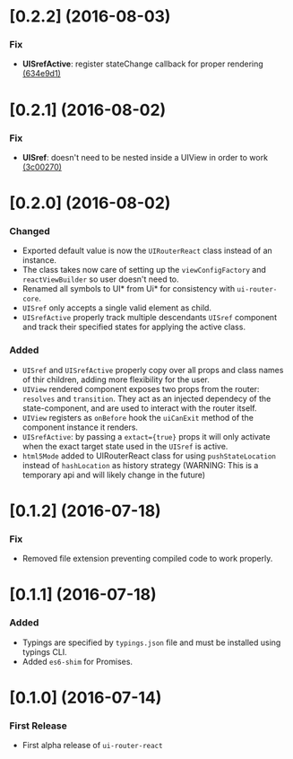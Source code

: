 # [0.2.2] (2016-08-03)
### Fix
- **UISrefActive**: register stateChange callback for proper rendering [(634e9d1)](https://github.com/ui-router/react/commit/634e9d174f0186db9a1fa6b0c3468395d3c846f5)

# [0.2.1] (2016-08-02)
### Fix
- **UISref**: doesn't need to be nested inside a UIView in order to work [(3c00270)](https://github.com/ui-router/react/commit/3c00270928c1fc2d98821e95903e73d96b5ec967)

# [0.2.0] (2016-08-02)
### Changed
- Exported default value is now the `UIRouterReact` class instead of an instance.
- The class takes now care of setting up the `viewConfigFactory` and `reactViewBuilder` so user doesn't need to.
- Renamed all symbols to UI* from Ui* for consistency with `ui-router-core`.
- `UISref` only accepts a single valid element as child.
- `UISrefActive` properly track multiple descendants `UISref` component and track their specified states for applying the active class.

### Added
- `UISref` and `UISrefActive` properly copy over all props and class names of thir children, adding more flexibility for the user.
- `UIView` rendered component exposes two props from the router: `resolves` and `transition`. They act as an injected dependecy of the state-component, and are used to interact with the router itself.
- `UIView` registers as `onBefore` hook the `uiCanExit` method of the component instance it renders.
- `UISrefActive`: by passing a `extact={true}` props it will only activate when the exact target state used in the `UISref` is active.
- `html5Mode` added to UIRouterReact class for using `pushStateLocation` instead of `hashLocation` as history strategy (WARNING: This is a temporary api and will likely change in the future)


# [0.1.2] (2016-07-18)
### Fix
- Removed file extension preventing compiled code to work properly.


# [0.1.1] (2016-07-18)
### Added
- Typings are specified by `typings.json` file and must be installed using typings CLI.
- Added `es6-shim` for Promises.


# [0.1.0] (2016-07-14)
### First Release
- First alpha release of `ui-router-react`